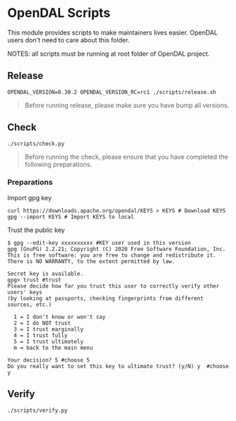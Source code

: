 # OpenDAL Scripts

This module provides scripts to make maintainers lives easier.
OpenDAL users don't need to care about this folder.

NOTES: all scripts must be running at root folder of OpenDAL project.

## Release

```shell
OPENDAL_VERSION=0.30.2 OPENDAL_VERSION_RC=rc1 ./scripts/release.sh
```

> Before running release, please make sure you have bump all versions.

## Check

```shell
./scripts/check.py
```

> Before running the check, please ensure that you have completed the following preparations.

### Preparations

Import gpg key

```shell
curl https://downloads.apache.org/opendal/KEYS > KEYS # Download KEYS
gpg --import KEYS # Import KEYS to local
```

Trust the public key

```shell
$ gpg --edit-key xxxxxxxxxx #KEY user used in this version
gpg (GnuPG) 2.2.21; Copyright (C) 2020 Free Software Foundation, Inc.
This is free software: you are free to change and redistribute it.
There is NO WARRANTY, to the extent permitted by law.

Secret key is available.
gpg> trust #trust
Please decide how far you trust this user to correctly verify other users' keys
(by looking at passports, checking fingerprints from different sources, etc.)

  1 = I don't know or won't say
  2 = I do NOT trust
  3 = I trust marginally
  4 = I trust fully
  5 = I trust ultimately
  m = back to the main menu

Your decision? 5 #choose 5
Do you really want to set this key to ultimate trust? (y/N) y  #choose y
```

## Verify

```shell
./scripts/verify.py
```
